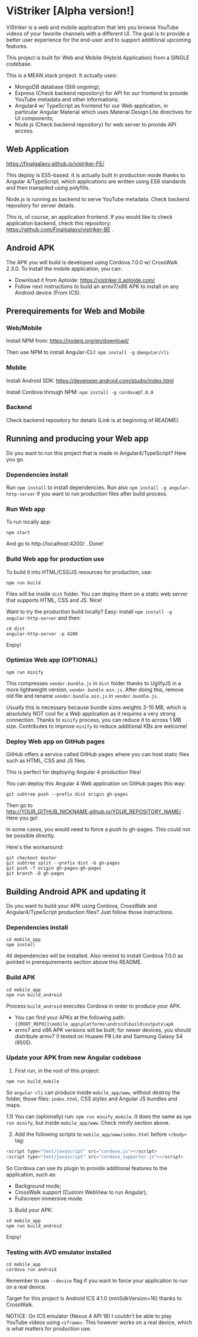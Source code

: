 # ViStriker [Alpha version!]
ViStriker is a web and mobile application that lets you browse YouTube videos of your favorite channels with a different UI. The goal is to provide a better user experience for the end-user and to support additional upcoming features.

This project is built for Web and Mobile (Hybrid Application) from a SINGLE codebase.

This is a MEAN stack project. It actually uses:
- MongoDB database (Still ongoing);
- Express (Check backend repository) for API for our frontend to provide YouTube metadata and other informations;
- Angular4 w/ TypeScript as frontend for our Web application, in particular Angular Material which uses Material Design Lite directives for UI components;
- Node.js (Check backend repository) for web server to provide API access.

## Web Application
https://finalgalaxy.github.io/vistriker-FE/

This deploy is ES5-based. It is actually built in production mode thanks to Angular 4/TypeScript, which applications are written using ES6 standards and then transpiled using polyfills.

Node.js is running as backend to serve YouTube metadata. Check backend repository for server details.

This is, of course, an application frontend.
If you would like to check application backend, check this repository: https://github.com/Finalgalaxy/vistriker-BE .

## Android APK
The APK you will build is developed using Cordova 7.0.0 w/ CrossWalk 2.3.0.
To install the mobile application, you can:
- Download it from Aptoide: https://vistriker.it.aptoide.com/
- Follow next instructions to build an armv7/x86 APK to install on any Android device (From ICS).

## Prerequirements for Web and Mobile

### Web/Mobile
Install NPM from: https://nodejs.org/en/download/

Then use NPM to install Angular-CLI: `npm install -g @angular/cli`

### Mobile
Install Android SDK: https://developer.android.com/studio/index.html

Install Cordova through NPM: `npm install -g cordova@7.0.0`

### Backend
Check backend repository for details (Link is at beginning of README).

## Running and producing your Web app
Do you want to run this project that is made in Angular4/TypeScript? Here you go.

### Dependencies install
Run `npm install` to install dependencies.
Run also `npm install -g angular-http-server` if you want to run production files after build process.

### Run Web app
To run locally app:
```
npm start
```
And go to http://localhost:4200/ . Done!

### Build Web app for production use
To build it into HTML/CSS/JS resources for production, use:
```
npm run build
```
Files will be inside `dist` folder. You can deploy them on a static web server that supports HTML, CSS and JS. Nice!

Want to try the production build locally? Easy: install `npm install -g angular-http-server` and then:
```
cd dist
angular-http-server -p 4200
```

Enjoy!

### Optimize Web app (OPTIONAL)
```
npm run minify
```
This compresses `vendor.bundle.js` in `dist` folder thanks to UglifyJS in a more lightweight version, `vendor.bundle.min.js`. After doing this, remove old file and rename `vendor.bundle.min.js` in `vendor.bundle.js`.

Usually this is necessary because bundle sizes weights 3-10 MB, which is absolutely NOT cool for a Web application as it requires a very strong connection. Thanks to `minify` process, you can reduce it to across 1 MB size. Contributes to improve `minify` to reduce additional KBs are welcome!

### Deploy Web app on GitHub pages
GitHub offers a service called GitHub pages where you can host static files such as HTML, CSS and JS files.

This is perfect for deploying Angular 4 production files!

You can deploy this Angular 4 Web application on GitHub pages this way:
```
git subtree push --prefix dist origin gh-pages
```
Then go to http://YOUR_GITHUB_NICKNAME.github.io/YOUR_REPOSITORY_NAME/ . Here you go!

In some cases, you would need to force a push to gh-pages. This could not be possible directly.

Here's the workaround:
```
git checkout master
git subtree split --prefix dist -b gh-pages
git push -f origin gh-pages:gh-pages
git branch -D gh-pages
```

## Building Android APK and updating it
Do you want to build your APK using Cordova, CrossWalk and Angular4/TypeScript production files? Just follow those instructions.

### Dependencies install
```
cd mobile_app
npm install
```
All dependencies will be installed. Also remind to install Cordova 7.0.0 as pointed in prerequirements section above this README.

### Build APK
```
cd mobile_app
npm run build_android
```
Process `build_android` executes Cordova in order to produce your APK.
- You can find your APKs at the following path: `{{ROOT_REPO}}\mobile_app\platforms\android\build\outputs\apk`
- armv7 and x86 APK versions will be built; for newer devices, you should distribute armv7 (I tested on Huawei P8 Lite and Samsung Galaxy S4 i9505).

### Update your APK from new Angular codebase
1) First run, in the root of this project:
```
npm run build_mobile
```
So `angular-cli` can produce inside `mobile_app/www`, without destroy the folder, those files: `index.html`, CSS styles and Angular JS bundles and maps.

1.1) You can (optionally) run: `npm run minify_mobile`.
It does the same as `npm run minify`, but inside `mobile_app/www`. Check minify section above.

2) Add the following scripts to `mobile_app/www/index.html` before `</body>` tag:
```javascript
<script type="text/javascript" src="cordova.js"></script>
<script type="text/javascript" src="cordova_supporter.js"></script>
```

So Cordova can use its plugin to provide additional features to the application, such as:
- Background mode;
- CrossWalk support (Custom WebView to run Angular);
- Fullscreen immersive mode.

3) Build your APK:
```
cd mobile_app
npm run build_android
```

Enjoy!

### Testing with AVD emulator installed
```
cd mobile_app
cordova run android
```

Remember to use `--device` flag if you want to force your application to run on a real device.

Target for this project is Android ICS 4.1.0 (minSdkVersion=16) thanks to CrossWalk.

NOTICE: On ICS emulator (Nexus 4 API 16) I couldn't be able to play YouTube videos using `<iframe>`. This however works on a real device, which is what matters for production use.